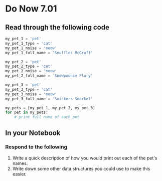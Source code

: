 # Do Now 7.01

## Read through the following code

```python
my_pet_1 = 'pet'
my_pet_1_type = 'cat'
my_pet_1_noise = 'meow'
my_pet_1_full_name = 'Snuffles McGruff'

my_pet_2 = 'pet'
my_pet_2_type = 'cat'
my_pet_2_noise = 'meow'
my_pet_2_full_name = 'Snowpounce Flury'

my_pet_3 = 'pet'
my_pet_3_type = 'cat'
my_pet_3_noise = 'meow'
my_pet_3_full_name = 'Snickers Snorkel'

my_pets = [my_pet_1, my_pet_2, my_pet_3]
for pet in my_pets:
    # print full name of each pet
```

## In your Notebook

### Respond to the following

1. Write a quick description of how you would print out each of the pet's names.
2. Write down some other data structures you could use to make this easier.

